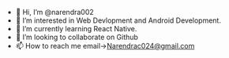 - 👋 Hi, I’m @narendra002
- 👀 I’m interested in Web Devlopment and Android Development.
- 🌱 I’m currently learning React Native.
- 💞️ I’m looking to collaborate on Github
- 📫 How to reach me email->Narendrac024@gmail.com

<!---
narendra002/narendra002 is a ✨ special ✨ repository because its `README.md` (this file) appears on your GitHub profile.
You can click the Preview link to take a look at your changes.
--->
